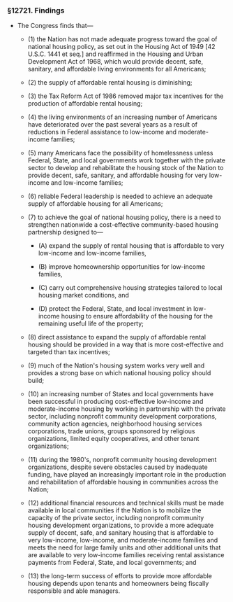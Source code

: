 ### §12721. Findings
* The Congress finds that—

  * (1) the Nation has not made adequate progress toward the goal of national housing policy, as set out in the Housing Act of 1949 [42 U.S.C. 1441 et seq.] and reaffirmed in the Housing and Urban Development Act of 1968, which would provide decent, safe, sanitary, and affordable living environments for all Americans;

  * (2) the supply of affordable rental housing is diminishing;

  * (3) the Tax Reform Act of 1986 removed major tax incentives for the production of affordable rental housing;

  * (4) the living environments of an increasing number of Americans have deteriorated over the past several years as a result of reductions in Federal assistance to low-income and moderate-income families;

  * (5) many Americans face the possibility of homelessness unless Federal, State, and local governments work together with the private sector to develop and rehabilitate the housing stock of the Nation to provide decent, safe, sanitary, and affordable housing for very low-income and low-income families;

  * (6) reliable Federal leadership is needed to achieve an adequate supply of affordable housing for all Americans;

  * (7) to achieve the goal of national housing policy, there is a need to strengthen nationwide a cost-effective community-based housing partnership designed to—

    * (A) expand the supply of rental housing that is affordable to very low-income and low-income families,

    * (B) improve homeownership opportunities for low-income families,

    * (C) carry out comprehensive housing strategies tailored to local housing market conditions, and

    * (D) protect the Federal, State, and local investment in low-income housing to ensure affordability of the housing for the remaining useful life of the property;


  * (8) direct assistance to expand the supply of affordable rental housing should be provided in a way that is more cost-effective and targeted than tax incentives;

  * (9) much of the Nation's housing system works very well and provides a strong base on which national housing policy should build;

  * (10) an increasing number of States and local governments have been successful in producing cost-effective low-income and moderate-income housing by working in partnership with the private sector, including nonprofit community development corporations, community action agencies, neighborhood housing services corporations, trade unions, groups sponsored by religious organizations, limited equity cooperatives, and other tenant organizations;

  * (11) during the 1980's, nonprofit community housing development organizations, despite severe obstacles caused by inadequate funding, have played an increasingly important role in the production and rehabilitation of affordable housing in communities across the Nation;

  * (12) additional financial resources and technical skills must be made available in local communities if the Nation is to mobilize the capacity of the private sector, including nonprofit community housing development organizations, to provide a more adequate supply of decent, safe, and sanitary housing that is affordable to very low-income, low-income, and moderate-income families and meets the need for large family units and other additional units that are available to very low-income families receiving rental assistance payments from Federal, State, and local governments; and

  * (13) the long-term success of efforts to provide more affordable housing depends upon tenants and homeowners being fiscally responsible and able managers.